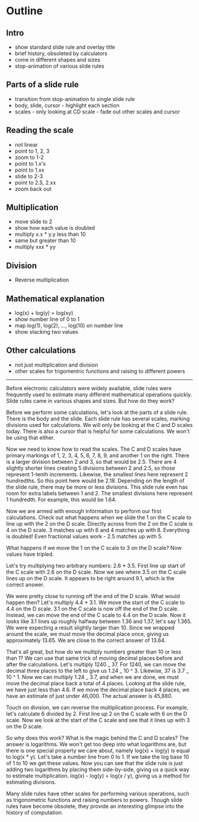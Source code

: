 # Outline

## Intro

- show standard slide rule and overlay title
- brief history, obsoleted by calculators
- come in different shapes and sizes
- stop-animation of various slide rules

## Parts of a slide rule

- transition from stop-animation to single slide rule
- body, slide, cursor - highlight each section
- scales - only looking at CD scale - fade out other scales and cursor

## Reading the scale

- not linear
- point to 1, 2, 3
- zoom to 1-2
- point to 1.x's
- point to 1.xx
- slide to 2-3
- point to 2.5, 2.xx
- zoom back out

## Multiplication

- move slide to 2
- show how each value is doubled
- multiply x.x \* y.y less than 10
- same but greater than 10
- multiply xxx \* yy

## Division

- Reverse multiplication

## Mathematical explanation

- log(x) + log(y) = log(xy)
- show number line of 0 to 1
- map log(1), log(2), ..., log(10) on number line
- show stacking two values

## Other calculations

- not just multiplication and division
- other scales for trigomentric functions and raising to different powers

---

Before electronic calculators were widely available, slide rules were frequently used to estimate many different mathematical operations quickly. Slide rules came in various shapes and sizes. But how do they work?

Before we perform some calculations, let's look at the parts of a slide rule. There is the body and the slide. Each slide rule has several scales, marking divisions used for calculations. We will only be looking at the C and D scales today. There is also a cursor that is helpful for some calculations. We won't be using that either.

Now we need to know how to read the scales. The C and D scales have primary markings of 1, 2, 3, 4, 5, 6, 7, 8, 9, and another 1 on the right. There is a larger division between 2 and 3, so that would be 2.5. There are 4 slightly shorter lines creating 5 divisions between 2 and 2.5, so those represent 1-tenth increments. Likewise, the smallest lines here represent 2 hundredths. So this point here would be 2.18. Depending on the length of the slide rule, there may be more or less divisions. This slide rule even has room for extra labels between 1 and 2. The smallest divisions here represent 1 hundredth. For example, this would be 1.64.

Now we are armed with enough information to perform our first calculations. Check out what happens when we slide the 1 on the C scale to line up with the 2 on the D scale. Directly across from the 2 on the C scale is 4 on the D scale. 3 matches up with 6 and 4 matches up with 8. Everything is doubled! Even fractional values work - 2.5 matches up with 5.

What happens if we move the 1 on the C scale to 3 on the D scale? Now values have tripled.

Let's try multiplying two arbitrary numbers: 2.6 \* 3.5. First line up start of the C scale with 2.6 on the D scale. Now we see where 3.5 on the C scale lines up on the D scale. It appears to be right around 9.1, which is the correct answer.

We were pretty close to running off the end of the D scale. What would happen then? Let's multiply 4.4 \* 3.1. We move the start of the C scale to 4.4 on the D scale. 3.1 on the C scale is now off the end of the D scale. Instead, we can move the end of the C scale to 4.4 on the D scale. Now it looks like 3.1 lines up roughly halfway between 1.36 and 1.37, let's say 1.365. We were expecting a result slightly larger than 10. Since we wrapped around the scale, we must move the decimal place once, giving us approximately 13.65. We are close to the correct answer of 13.64.

That's all great, but how do we multiply numbers greater than 10 or less than 1? We can use that same trick of moving decimal places before and after the calculations. Let's multiply 1240 _ 37. For 1240, we can move the decimal three places to the left to give us 1.24 _ 10 ^ 3. Likewise, 37 is 3.7 _ 10 ^ 1. Now we can multiply 1.24 _ 3.7, and when we are done, we must move the decimal place back a total of 4 places. Looking at the slide rule, we have just less than 4.6. If we move the decimal place back 4 places, we have an estimate of just under 46,000. The actual answer is 45,880.

Touch on division, we can reverse the multiplication process. For example, let's calculate 6 divided by 2. First line up 2 on the C scale with 6 on the D scale. Now we look at the start of the C scale and see that it lines up with 3 on the D scale.

So why does this work? What is the magic behind the C and D scales? The answer is logarithms. We won't get too deep into what logarithms are, but there is one special property we care about, namely log(x) + log(y) is equal to log(x \* y). Let's take a number line from 0 to 1. If we take the log base 10 of 1 to 10 we get these values. Now you can see that the slide rule is just adding two logarithms by placing them side-by-side, giving us a quick way to estimate multiplication. log(x) - log(y) = log(x / y), giving us a method for estimating divisions.

Many slide rules have other scales for performing various operations, such as trigonometric functions and raising numbers to powers. Though slide rules have become obsolete, they provide an interesting glimpse into the history of computation.
